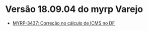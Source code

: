 # Versão 18.09.04 do myrp Varejo

* [MYRP-3437: Correção no cálculo de ICMS no DF](https://devmyrp.atlassian.net/browse/MYRP-3437)
